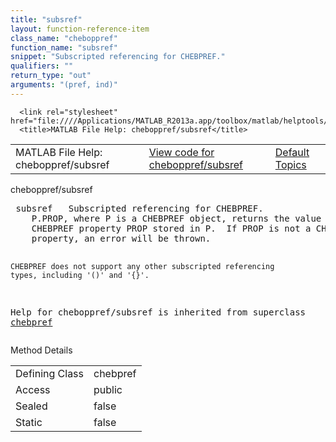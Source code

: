 ```yaml
---
title: "subsref"
layout: function-reference-item
class_name: "cheboppref"
function_name: "subsref"
snippet: "Subscripted referencing for CHEBPREF."
qualifiers: ""
return_type: "out"
arguments: "(pref, ind)"
---
```


<html>
   <head>
      <meta http-equiv="Content-Type" content="text/html; charset=utf-8">
   
      <link rel="stylesheet" href="file:////Applications/MATLAB_R2013a.app/toolbox/matlab/helptools/private/helpwin.css">
      <title>MATLAB File Help: cheboppref/subsref</title>
   </head>
   <body>
      <!--Single-page help-->
      <table border="0" cellspacing="0" width="100%">
         <tr class="subheader">
            <td class="headertitle">MATLAB File Help: cheboppref/subsref</td>
            <td class="subheader-left"><a href="matlab:edit cheboppref/subsref">View code for cheboppref/subsref</a></td>
            <td class="subheader-right"><a href="matlab:helpwin">Default Topics</a></td>
         </tr>
      </table>
      <div class="title">cheboppref/subsref</div>
      <div class="helptext"><pre><!--helptext --> <span class="helptopic">subsref</span>   Subscripted referencing for CHEBPREF.
    P.PROP, where P is a CHEBPREF object, returns the value of the
    CHEBPREF property PROP stored in P.  If PROP is not a CHEBPREF
    property, an error will be thrown.
 
    CHEBPREF does not support any other subscripted referencing
    types, including '()' and '{}'.

Help for cheboppref/subsref is inherited from superclass <a href="matlab:helpwin chebpref">chebpref</a></pre></div><!--after help -->
      <!--Method-->
      <div class="sectiontitle">Method Details</div>
      <table class="class-details">
         <tr>
            <td class="class-detail-label">Defining Class</td>
            <td>chebpref</td>
         </tr>
         <tr>
            <td class="class-detail-label">Access</td>
            <td>public</td>
         </tr>
         <tr>
            <td class="class-detail-label">Sealed</td>
            <td>false</td>
         </tr>
         <tr>
            <td class="class-detail-label">Static</td>
            <td>false</td>
         </tr>
      </table>
   </body>
</html>
